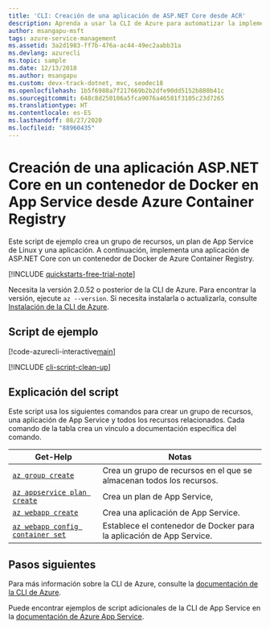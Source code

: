 ```yaml
---
title: 'CLI: Creación de una aplicación de ASP.NET Core desde ACR'
description: Aprenda a usar la CLI de Azure para automatizar la implementación y administración de la aplicación App Service. En este ejemplo se muestra cómo crear una aplicación de ASP.NET Core para Linux desde ACR.
author: msangapu-msft
tags: azure-service-management
ms.assetid: 3a2d1983-ff7b-476a-ac44-49ec2aabb31a
ms.devlang: azurecli
ms.topic: sample
ms.date: 12/13/2018
ms.author: msangapu
ms.custom: devx-track-dotnet, mvc, seodec18
ms.openlocfilehash: 1b5f6988a7f217669b2b2dfe90dd5152b880b41c
ms.sourcegitcommit: 648c8d250106a5fca9076a46581f3105c23d7265
ms.translationtype: HT
ms.contentlocale: es-ES
ms.lasthandoff: 08/27/2020
ms.locfileid: "88960435"
---
```

# <a name="create-an-aspnet-core-app-in-a-docker-container-in-app-service-from-azure-container-registry"></a>Creación de una aplicación ASP.NET Core en un contenedor de Docker en App Service desde Azure Container Registry

Este script de ejemplo crea un grupo de recursos, un plan de App Service de Linux y una aplicación. A continuación, implementa una aplicación de ASP.NET Core con un contenedor de Docker de Azure Container Registry.


[!INCLUDE [quickstarts-free-trial-note](../../../includes/quickstarts-free-trial-note.md)]

Necesita la versión 2.0.52 o posterior de la CLI de Azure. Para encontrar la versión, ejecute `az --version`. Si necesita instalarla o actualizarla, consulte [Instalación de la CLI de Azure]( /cli/azure/install-azure-cli).

## <a name="sample-script"></a>Script de ejemplo

[!code-azurecli-interactive[main](../../../cli_scripts/app-service/deploy-linux-acr/deploy-linux-acr.sh "Linux Azure Container Registry")]

[!INCLUDE [cli-script-clean-up](../../../includes/cli-script-clean-up.md)]

## <a name="script-explanation"></a>Explicación del script

Este script usa los siguientes comandos para crear un grupo de recursos, una aplicación de App Service y todos los recursos relacionados. Cada comando de la tabla crea un vínculo a documentación específica del comando.

| Get-Help | Notas |
|---|---|
| [`az group create`](/cli/azure/group?view=azure-cli-latest#az-group-create) | Crea un grupo de recursos en el que se almacenan todos los recursos. |
| [`az appservice plan create`](/cli/azure/appservice/plan?view=azure-cli-latest#az-appservice-plan-create) | Crea un plan de App Service, |
| [`az webapp create`](/cli/azure/webapp?view=azure-cli-latest#az-webapp-create) | Crea una aplicación de App Service. |
| [`az webapp config container set`](/cli/azure/webapp/config/container?view=azure-cli-latest#az-webapp-config-container-set) | Establece el contenedor de Docker para la aplicación de App Service. |

## <a name="next-steps"></a>Pasos siguientes

Para más información sobre la CLI de Azure, consulte la [documentación de la CLI de Azure](/cli/azure).

Puede encontrar ejemplos de script adicionales de la CLI de App Service en la [documentación de Azure App Service](../samples-cli.md).